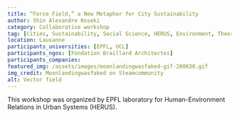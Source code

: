 ```yaml
---
title: “Force Field,” a New Metaphor for City Sustainability
author: Shin Alexandre Koseki
category: Collaborative workshop
tag: [Cities, Sustainability, Social Science, HERUS, Environment, Theory, Practice, Urban Planning, Urban Analysis, Transdisciplinarity, Research]
location: Lausanne
participants_universities: [EPFL, UCL]
participants_ngos: [Fondation Braillard Architectes]
participants_companies: 
featured_img: /assets/images/moonlandingwasfaked-gif-200630.gif
img_credit: Moonlandingwasfaked on Steamcommunity
alt: Vector field
---
```

This workshop was organized by EPFL laboratory for Human-Environment Relations in Urban Systems (HERUS).